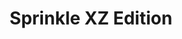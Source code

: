 ---
slug: sprinkle-xz-edition-2356
title: Sprinkle XZ Edition
description: "Sprinkle XZ Edition is an exciting online game. Play for free directly in your browser!"
icon: /images/popular_mods/Sprinkle XZ Edition.png
url: https://wowtbc.net/sprunkin/sprinkle-xz-edition/index.html
previewImage: /images/popular_mods/Sprinkle XZ Edition.png
type: popular mods

# SEO配置
seo:
  title: "Sprinkle XZ Edition - Play Free Online Game | Fun Browser Games"
  description: "Sprinkle XZ Edition - Play this fun online game for free in your browser. No download required!"
  ogImage: "/images/popular_mods/Sprinkle XZ Edition.png"
  keywords: "sprinkle-xz-edition-2356, online game, browser game, free game, popular mods game, play online"

videoUrls:
  - https://www.youtube.com/embed/example1
  - https://www.youtube.com/embed/example2

whyPlay:
  title: "Why Play Sprinkle XZ Edition?"
  items:
    - "Immersive Gameplay: Sprinkle XZ Edition offers an engaging and immersive gaming experience that will keep you entertained for hours"
    - "Challenging Levels: Test your skills with increasingly difficult challenges and obstacles"
    - "Beautiful Graphics: Enjoy stunning visuals and smooth animations that bring the game world to life"
    - "Regular Updates: New content and features are added regularly to keep the game fresh and exciting"
    - "Free to Play: Experience all the fun without spending a penny"
    - "Community Features: Connect with other players, share strategies, and compete for high scores"
    - "Cross-Platform: Play on any device with a web browser, no downloads required"

features:
  title: "Key Features of Sprinkle XZ Edition"
  image: "/images/popular_mods/Sprinkle XZ Edition.png"
  items:
    - "Intuitive Controls: Easy to learn controls make Sprinkle XZ Edition accessible for players of all skill levels"
    - "Multiple Game Modes: Enjoy various gameplay options that provide different challenges and experiences"
    - "Character Customization: Personalize your gaming experience with unique characters and items"
    - "Achievement System: Complete special tasks to earn rewards and recognition"
    - "Leaderboards: Compete with players worldwide and see who can achieve the highest scores"

characteristics:
  title: "Game Characteristics"
  image: "/images/popular_mods/Sprinkle XZ Edition.png"
  items:
    - "Genre: Popular mods game with elements of strategy and skill"
    - "Difficulty: Suitable for both casual gamers and those seeking a challenge"
    - "Play Time: Quick sessions or extended gameplay, depending on your preference"
    - "Art Style: Vibrant and engaging visuals that enhance the gaming experience"
    - "Sound Design: Immersive audio that complements the gameplay perfectly"

info: "Sprinkle XZ Edition is an exciting online game that offers players a unique and engaging gaming experience. With its intuitive controls, stunning visuals, and challenging gameplay, Sprinkle XZ Edition provides hours of entertainment for players of all ages and skill levels. Whether you're looking for a quick gaming session during a break or an extended play session, Sprinkle XZ Edition delivers an immersive experience that will keep you coming back for more. The game features multiple levels of increasing difficulty, ensuring that players are constantly challenged as they progress. With regular updates adding new content and features, Sprinkle XZ Edition remains fresh and exciting, providing endless entertainment options for its growing community of players."

howToPlayIntro: "Welcome to Sprinkle XZ Edition! This guide will walk you through the basics and help you master the game. Whether you're a beginner or looking to improve your skills, these tips and instructions will enhance your gaming experience."

howToPlaySteps:
  - title: "Getting Started"
    description: "Begin your Sprinkle XZ Edition adventure by familiarizing yourself with the controls. Use your keyboard or mouse to navigate through the game interface. The tutorial will guide you through the basic mechanics and help you understand the objectives."
  - title: "Understanding the Objectives"
    description: "In Sprinkle XZ Edition, your main goal is to progress through levels by completing specific objectives. Each level presents unique challenges that require different strategies and approaches."
  - title: "Mastering the Controls"
    description: "Practice using the controls to improve your precision and reaction time. Sprinkle XZ Edition requires quick reflexes and strategic thinking to overcome obstacles and defeat opponents."
  - title: "Utilizing Power-ups"
    description: "Collect power-ups throughout the game to enhance your abilities and overcome difficult challenges. Each power-up offers unique advantages that can be crucial for success."
  - title: "Developing Strategies"
    description: "As you progress in Sprinkle XZ Edition, develop effective strategies for different scenarios. Analyze patterns, anticipate challenges, and adapt your approach to maximize your performance."

faq:
  title: "Frequently Asked Questions about Sprinkle XZ Edition"
  items:
    - question: "Is Sprinkle XZ Edition free to play?"
      answer: "Yes, Sprinkle XZ Edition is completely free to play directly in your web browser. No downloads or purchases are required to enjoy the full game experience."
    - question: "Can I play Sprinkle XZ Edition on mobile devices?"
      answer: "Yes, Sprinkle XZ Edition is optimized for both desktop and mobile play. You can enjoy the game on any device with a web browser and internet connection."
    - question: "Are there any in-game purchases?"
      answer: "While Sprinkle XZ Edition is free to play, there may be optional in-game purchases available for cosmetic items or additional features that don't affect core gameplay."
    - question: "How often is Sprinkle XZ Edition updated?"
      answer: "The developers regularly update Sprinkle XZ Edition with new content, features, and improvements based on player feedback and game performance."
    - question: "Can I play Sprinkle XZ Edition offline?"
      answer: "Currently, Sprinkle XZ Edition requires an internet connection to play as it's a browser-based online game."
    - question: "Is Sprinkle XZ Edition suitable for children?"
      answer: "Yes, Sprinkle XZ Edition is designed to be family-friendly and suitable for players of all ages."
    - question: "How do I report bugs or issues?"
      answer: "If you encounter any problems while playing Sprinkle XZ Edition, you can report them through the game's support page or contact the developers directly through their website."
    - question: "Still Have Questions?"
      answer: "If you have additional questions about Sprinkle XZ Edition that aren't covered in this FAQ, please visit our support center or contact our customer service team for assistance."
---